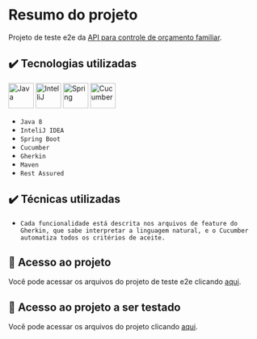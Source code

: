 # Resumo do projeto
Projeto de teste e2e da [API para controle de orçamento familiar](https://github.com/gbarcelos/financas-api).

## ✔️ Tecnologias utilizadas

<img alt="Java" src="https://cdn.jsdelivr.net/gh/devicons/devicon/icons/java/java-original-wordmark.svg" width="50" height="50"/> <img alt="IntelliJ" src="https://cdn.jsdelivr.net/gh/devicons/devicon/icons/intellij/intellij-original.svg" width="50" height="50"/> <img alt="Spring" src="https://cdn.jsdelivr.net/gh/devicons/devicon/icons/spring/spring-original-wordmark.svg"  width="50" height="50"/> <img  alt="Cucumber" src="https://cdn.jsdelivr.net/gh/devicons/devicon/icons/cucumber/cucumber-plain.svg"  width="50" height="50"/>

- ``Java 8``
- ``InteliJ IDEA``
- ``Spring Boot``
- ``Cucumber``
- ``Gherkin``
- ``Maven``
- ``Rest Assured``

## ✔️ Técnicas utilizadas

- ``Cada funcionalidade está descrita nos arquivos de feature do Gherkin, que sabe interpretar a linguagem natural, e o Cucumber automatiza todos os critérios de aceite.``

## 📁 Acesso ao projeto
Você pode acessar os arquivos do projeto de teste e2e clicando [aqui](https://github.com/gbarcelos/financas-api-e2e).

## 📁 Acesso ao projeto a ser testado
Você pode acessar os arquivos do projeto clicando [aqui](https://github.com/gbarcelos/financas-api/tree/main/src/main/java/br/com/oak/financas/api).
